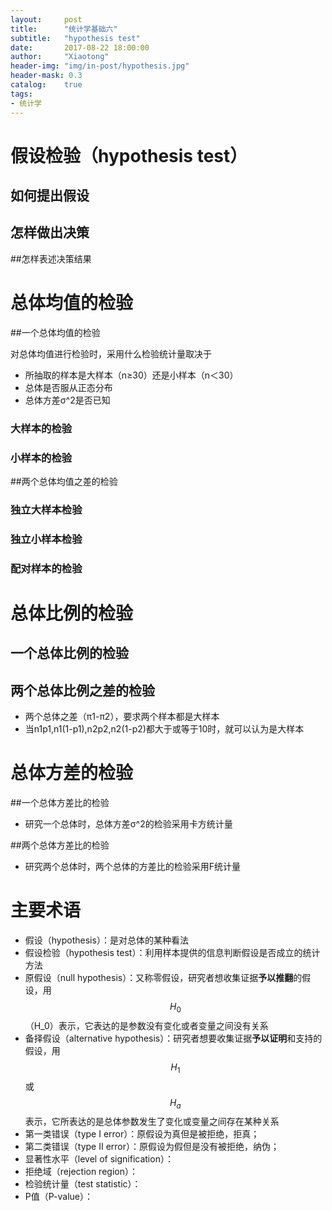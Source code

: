 ```yaml
---
layout:     post
title:      "统计学基础六"
subtitle:   "hypothesis test"
date:       2017-08-22 18:00:00
author:     "Xiaotong"
header-img: "img/in-post/hypothesis.jpg"
header-mask: 0.3
catalog:    true
tags:
- 统计学
---
```


# 假设检验（hypothesis test）

## 如何提出假设

## 怎样做出决策

##怎样表述决策结果

# 总体均值的检验

##一个总体均值的检验

对总体均值进行检验时，采用什么检验统计量取决于

* 所抽取的样本是大样本（n≥30）还是小样本（n＜30）
* 总体是否服从正态分布
* 总体方差σ^2是否已知

### 大样本的检验

### 小样本的检验

##两个总体均值之差的检验

### 独立大样本检验

### 独立小样本检验

### 配对样本的检验

# 总体比例的检验

## 一个总体比例的检验

## 两个总体比例之差的检验

* 两个总体之差（π1-π2），要求两个样本都是大样本
* 当n1p1,n1(1-p1),n2p2,n2(1-p2)都大于或等于10时，就可以认为是大样本

# 总体方差的检验

##一个总体方差比的检验

* 研究一个总体时，总体方差σ^2的检验采用卡方统计量

##两个总体方差比的检验

* 研究两个总体时，两个总体的方差比的检验采用F统计量

# 主要术语

* 假设（hypothesis）：是对总体的某种看法
* 假设检验（hypothesis test）：利用样本提供的信息判断假设是否成立的统计方法
* 原假设（null hypothesis）：又称零假设，研究者想收集证据**予以推翻**的假设，用$$H_0$$（H_0）表示，它表达的是参数没有变化或者变量之间没有关系
* 备择假设（alternative hypothesis）：研究者想要收集证据**予以证明**和支持的假设，用$$H_1$$或$$H_a$$表示，它所表达的是总体参数发生了变化或变量之间存在某种关系
* 第一类错误（type Ⅰ error）：原假设为真但是被拒绝，拒真；
* 第二类错误（type Ⅱ error）：原假设为假但是没有被拒绝，纳伪；
* 显著性水平（level of signification）：
* 拒绝域（rejection region）：
* 检验统计量（test statistic）：
* P值（P-value）：
